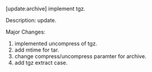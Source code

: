 [update:archive] implement tgz.

Description:
update.

Major Changes:
1. implemented uncompress of tgz.
2. add mtime for tar.
3. change compress/uncompress paramter for archive.
4. add tgz extract case.